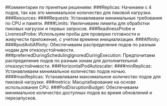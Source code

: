 #Комментарии по принятым решениям:
###Replicas: Начинаем с 4 подов, так как это минимальное количество для пиковой нагрузки.
###Resources:
####Requests: Устанавливаем минимальные требования по CPU и памяти.
####Limits: Увеличиваем лимиты для обработки пиковых нагрузок и первых запросов.
###ReadinessProbe и LivenessProbe: Используем пробы для проверки готовности и живучести приложения, с учетом времени инициализации.
###Affinity:
####podAntiAffinity: Обеспечиваем распределение подов по разным нодам для отказоустойчивости.
###preferredDuringSchedulingIgnoredDuringExecution: Предпочитаем распределение подов по разным зонам для дополнительной отказоустойчивости.
###HorizontalPodAutoscaler:
####minReplicas: Устанавливаем минимальное количество подов ночью.
####maxReplicas: Устанавливаем максимальное количество подов для пиковой нагрузки.
###metrics: Масштабирование на основе использования CPU.
###PodDisruptionBudget: Обеспечиваем минимальное количество доступных подов во время обновлений и перезапусков.